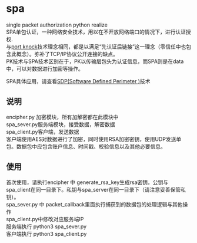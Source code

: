# spa
single packet authorization python realize<br>
SPA单包认证，一种网络安全技术，用以在不开放网络端口的情况下，进行认证授权.<br>
与[port knock](https://github.com/small-eight/portknock)技术理念相同，都是以满足“先认证后链接”这一理念（零信任中也包含此概念）。弥补了TCP/IP协议公开连接的缺点。<br>
PK技术与SPA技术区别在于，PK以传输层包头为认证信息，而SPA则是在data中，可以对数据进行加密等操作。<br>

SPA具体应用，请查看[SDP(Software Defined Perimeter )](https://github.com/small-eight/SDP)技术

## 说明
encipher.py 加密模块，所有加解密都在此模块中<br>
spa_sever.py服务端模块，接受数据，解密数据<br>
spa_client.py客户端，发送数据<br>
客户端使用AES对数据进行了加密，同时使用RSA加密密钥，使用UDP发送单包。数据包中应包含账户信息、时间戳、校验信息以及其他必要信息。

## 使用
首次使用，请执行encipher 中 generate_rsa_key生成rsa密钥，公钥与spa_client在同一目录下。私钥与spa_server在同一目录下（请注意妥善保管私钥）。<br>
spa_sever.py 中 packet_callback里面执行捕获到的数据包的处理逻辑与其他操作<br>
spa_client.py中修改对应服务端IP<br>
服务端执行 python3 spa_sever.py<br>
客户端执行 python3 spa_client.py  
